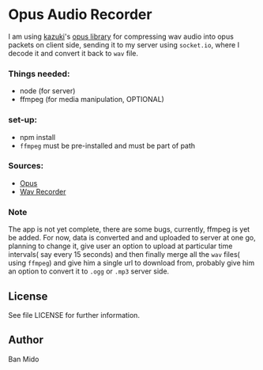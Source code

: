#  Opus Audio Recorder



I am using [kazuki](https://github.com/kazuki)'s [opus library](https://github.com/kazuki/opus.js-sample) for compressing wav audio into opus packets on client side,  sending it to my server using `socket.io`, where I decode it and convert it back to `wav` file.


### Things needed:
* node (for server)
* ffmpeg (for media manipulation, OPTIONAL)


### set-up:
 * npm install 
 * `ffmpeg` must be pre-installed and must be part of path
 
 
### Sources:
  * [Opus](https://github.com/kazuki/opus.js-sample)
  * [Wav Recorder](https://github.com/mattdiamond/Recorderjs)
 
### Note 
  
  The app is not yet complete, there are some bugs, currently, ffmpeg is yet be added. For now, data is converted and and uploaded to server at one go, planning to change it, give user an option to upload at particular time intervals( say every 15 seconds) and then finally merge all the `wav` files( using `ffmpeg`) and give him a single url to download from, probably give him an option to convert it to `.ogg` or `.mp3` server side.
 
License
-------

See file LICENSE for further information.


Author
------

Ban Mido

